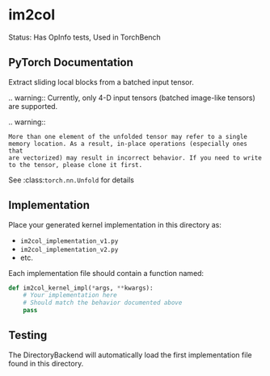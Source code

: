 # im2col

Status: Has OpInfo tests, Used in TorchBench

## PyTorch Documentation

Extract sliding local blocks from a batched input tensor.

.. warning::
    Currently, only 4-D input tensors (batched image-like tensors) are
    supported.

.. warning::

    More than one element of the unfolded tensor may refer to a single
    memory location. As a result, in-place operations (especially ones that
    are vectorized) may result in incorrect behavior. If you need to write
    to the tensor, please clone it first.


See :class:`torch.nn.Unfold` for details

## Implementation

Place your generated kernel implementation in this directory as:
- `im2col_implementation_v1.py`
- `im2col_implementation_v2.py`
- etc.

Each implementation file should contain a function named:
```python
def im2col_kernel_impl(*args, **kwargs):
    # Your implementation here
    # Should match the behavior documented above
    pass
```

## Testing

The DirectoryBackend will automatically load the first implementation file found in this directory.
